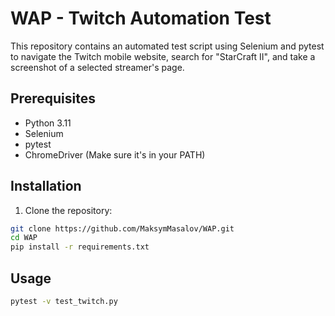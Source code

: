 # WAP - Twitch Automation Test

This repository contains an automated test script using Selenium and pytest to navigate the Twitch mobile website, search for "StarCraft II", and take a screenshot of a selected streamer's page.

## Prerequisites

- Python 3.11
- Selenium
- pytest
- ChromeDriver (Make sure it's in your PATH)

## Installation

1. Clone the repository:
```sh
git clone https://github.com/MaksymMasalov/WAP.git
cd WAP
pip install -r requirements.txt
```

## Usage

```sh
pytest -v test_twitch.py
```
